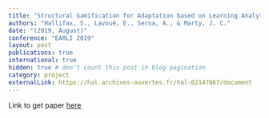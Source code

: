```yaml
---
title: "Structural Gamification for Adaptation based on Learning Analytics"
authors: "Hallifax, S., Lavoué, E., Serna, A., & Marty, J. C."
date: "(2019, August)" 
conference: "EARLI 2019"
layout: post
publications: true
international: true
hidden: true # don't count this post in blog pagination
category: project
externalLink: https://hal.archives-ouvertes.fr/hal-02147867/document 
---
```


Link to get paper [here]( https://hal.archives-ouvertes.fr/hal-02147867/document)
